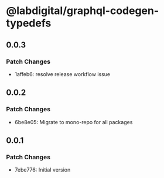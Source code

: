# @labdigital/graphql-codegen-typedefs

## 0.0.3

### Patch Changes

- 1affeb6: resolve release workflow issue

## 0.0.2

### Patch Changes

- 6be8e05: Migrate to mono-repo for all packages

## 0.0.1

### Patch Changes

- 7ebe776: Initial version
